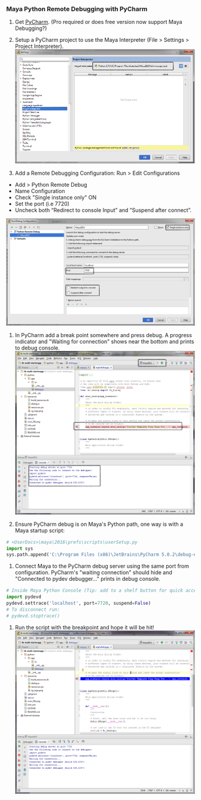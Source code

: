 ### Maya Python Remote Debugging with PyCharm

1. Get [PyCharm](http://www.jetbrains.com/pycharm/download). (Pro required or does free version now support Maya Debugging?)

1. Setup a PyCharm project to use the Maya Interpreter (File > Settings > Project Interpreter).
![](images/ProjectInterpreter.png)

1. Add a Remote Debugging Configuration: Run > Edit Configurations
  * Add > Python Remote Debug
  * Name Configuration
  * Check "Single instance only" ON
  * Set the port (i.e 7720)
  * Uncheck both “Redirect to console Input” and  ”Suspend after connect”.

  ![](images/RemoteDebugConfig.png)

1. In PyCharm add a break point somewhere and press debug. A progress indicator and "Waiting for connection" shows near the bottom and prints to debug console.
![](images/StartRemoteDebugger.png)

1. Ensure PyCharm debug is on Maya's Python path, one way is with a Maya startup script:
 ```python
 # <UserDocs>\maya\2016\prefs\scripts\userSetup.py
 import sys
 sys.path.append('C:\Program Files (x86)\JetBrains\PyCharm 5.0.2\debug-eggs\pycharm-debug.egg')
 ```

1. Connect Maya to the PyCharm debug server using the same port from configuration. PyCharm's "waiting connection" should hide and "Connected to pydev debugger..." prints in debug console.
 ```python
 # Inside Maya Python Console (Tip: add to a shelf button for quick access)
 import pydevd
 pydevd.settrace('localhost', port=7720, suspend=False)
 # To disconnect run:
 # pydevd.stoptrace()
 ```

1. Run the script with the breakpoint and hope it will be hit!
![](images/PyCharmBreakpoint.png)
